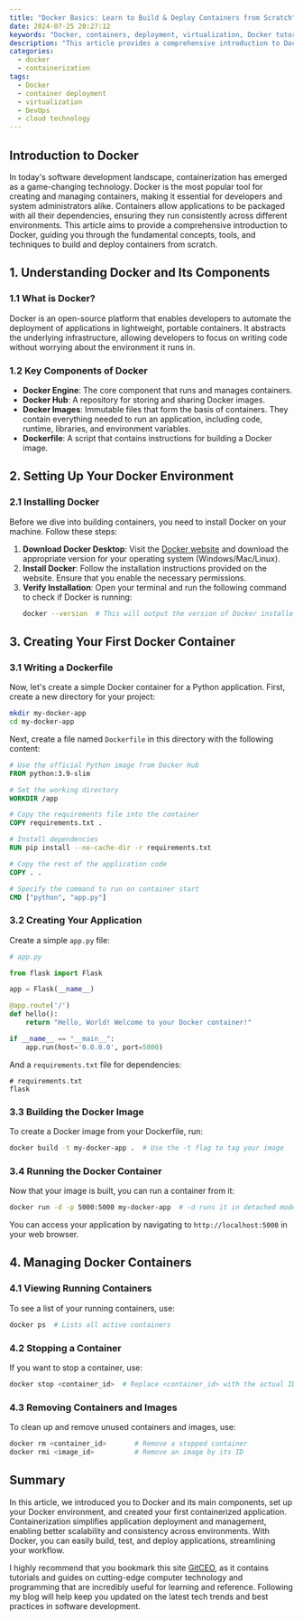 ```yaml
---
title: "Docker Basics: Learn to Build & Deploy Containers from Scratch"
date: 2024-07-25 20:27:12
keywords: "Docker, containers, deployment, virtualization, Docker tutorial, DevOps, cloud computing"
description: "This article provides a comprehensive introduction to Docker, covering essential concepts related to containers, how to build and deploy them from scratch, and best practices. Explore the core functionalities of Docker, learn about Dockerfiles, images, and how to use Docker CLI commands effectively. The tutorial will guide you step-by-step to ensure a solid understanding of containerization technology and how it applies to modern application development."
categories:
  - docker
  - containerization
tags:
  - Docker
  - container deployment
  - virtualization
  - DevOps
  - cloud technology
---
```


## Introduction to Docker 

In today's software development landscape, containerization has emerged as a game-changing technology. Docker is the most popular tool for creating and managing containers, making it essential for developers and system administrators alike. Containers allow applications to be packaged with all their dependencies, ensuring they run consistently across different environments. This article aims to provide a comprehensive introduction to Docker, guiding you through the fundamental concepts, tools, and techniques to build and deploy containers from scratch. 

<!-- more -->

## 1. Understanding Docker and Its Components

### 1.1 What is Docker?

Docker is an open-source platform that enables developers to automate the deployment of applications in lightweight, portable containers. It abstracts the underlying infrastructure, allowing developers to focus on writing code without worrying about the environment it runs in. 

### 1.2 Key Components of Docker

- **Docker Engine**: The core component that runs and manages containers.
- **Docker Hub**: A repository for storing and sharing Docker images.
- **Docker Images**: Immutable files that form the basis of containers. They contain everything needed to run an application, including code, runtime, libraries, and environment variables.
- **Dockerfile**: A script that contains instructions for building a Docker image.

## 2. Setting Up Your Docker Environment

### 2.1 Installing Docker

Before we dive into building containers, you need to install Docker on your machine. Follow these steps:

1. **Download Docker Desktop**: Visit the [Docker website](https://www.docker.com/products/docker-desktop) and download the appropriate version for your operating system (Windows/Mac/Linux).
2. **Install Docker**: Follow the installation instructions provided on the website. Ensure that you enable the necessary permissions.
3. **Verify Installation**: Open your terminal and run the following command to check if Docker is running:
   ```bash
   docker --version  # This will output the version of Docker installed
   ```

## 3. Creating Your First Docker Container

### 3.1 Writing a Dockerfile

Now, let's create a simple Docker container for a Python application. First, create a new directory for your project:

```bash
mkdir my-docker-app
cd my-docker-app
```

Next, create a file named `Dockerfile` in this directory with the following content:

```dockerfile
# Use the official Python image from Docker Hub
FROM python:3.9-slim

# Set the working directory
WORKDIR /app

# Copy the requirements file into the container
COPY requirements.txt .

# Install dependencies
RUN pip install --no-cache-dir -r requirements.txt

# Copy the rest of the application code
COPY . .

# Specify the command to run on container start
CMD ["python", "app.py"]
```

### 3.2 Creating Your Application

Create a simple `app.py` file:

```python
# app.py

from flask import Flask

app = Flask(__name__)

@app.route('/')
def hello():
    return "Hello, World! Welcome to your Docker container!"

if __name__ == "__main__":
    app.run(host='0.0.0.0', port=5000)
```

And a `requirements.txt` file for dependencies:

```plaintext
# requirements.txt
flask
```

### 3.3 Building the Docker Image

To create a Docker image from your Dockerfile, run:

```bash
docker build -t my-docker-app .  # Use the -t flag to tag your image
```

### 3.4 Running the Docker Container

Now that your image is built, you can run a container from it:

```bash
docker run -d -p 5000:5000 my-docker-app  # -d runs it in detached mode
```

You can access your application by navigating to `http://localhost:5000` in your web browser. 

## 4. Managing Docker Containers

### 4.1 Viewing Running Containers

To see a list of your running containers, use:

```bash
docker ps  # Lists all active containers
```

### 4.2 Stopping a Container

If you want to stop a container, use:

```bash
docker stop <container_id>  # Replace <container_id> with the actual ID from 'docker ps'
```

### 4.3 Removing Containers and Images

To clean up and remove unused containers and images, use:

```bash
docker rm <container_id>       # Remove a stopped container
docker rmi <image_id>          # Remove an image by its ID
```

## Summary

In this article, we introduced you to Docker and its main components, set up your Docker environment, and created your first containerized application. Containerization simplifies application deployment and management, enabling better scalability and consistency across environments. With Docker, you can easily build, test, and deploy applications, streamlining your workflow.

I highly recommend that you bookmark this site [GitCEO](https://gitceo.com), as it contains tutorials and guides on cutting-edge computer technology and programming that are incredibly useful for learning and reference. Following my blog will help keep you updated on the latest tech trends and best practices in software development.